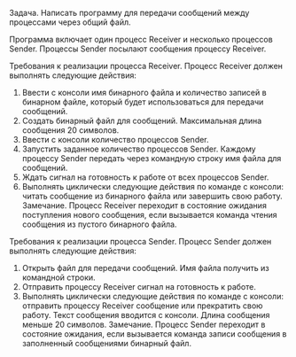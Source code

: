 Задача. Написать программу для передачи сообщений между процессами через
общий файл. 

Программа включает один процесс Receiver и несколько процессов
Sender. Процессы Sender посылают сообщения процессу Receiver.


Требования к реализации процесса Receiver. Процесс Receiver должен
выполнять следующие действия:
1. Ввести с консоли имя бинарного файла и количество записей в бинарном файле,
который будет использоваться для передачи сообщений.
1. Создать бинарный файл для сообщений. Максимальная длина сообщения 20
символов.
2. Ввести с консоли количество процессов Sender.
3. Запустить заданное количество процессов Sender. Каждому процессу Sender
передать через командную строку имя файла для сообщений.
4. Ждать сигнал на готовность к работе от всех процессов Sender.
5. Выполнять циклически следующие действия по команде с консоли:
читать сообщение из бинарного файла или
завершить свою работу.
Замечание. Процесс Receiver переходит в состояние ожидания поступления нового
сообщения, если вызывается команда чтения сообщения из пустого бинарного файла.


Требования к реализации процесса Sender. Процесс Sender должен
выполнять следующие действия:
1. Открыть файл для передачи сообщений. Имя файла получить из командной строки.
2. Отправить процессу Receiver сигнал на готовность к работе.
3. Выполнять циклически следующие действия по команде с консоли:
отправить процессу Receiver сообщение или
прекратить свою работу.
Текст сообщения вводится с консоли. Длина сообщения меньше 20 символов.
Замечание. Процесс Sender переходит в состояние ожидания, если вызывается
команда записи сообщения в заполненный сообщениями бинарный файл.
